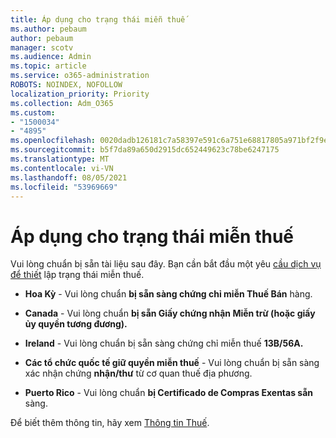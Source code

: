 ```yaml
---
title: Áp dụng cho trạng thái miễn thuế
ms.author: pebaum
author: pebaum
manager: scotv
ms.audience: Admin
ms.topic: article
ms.service: o365-administration
ROBOTS: NOINDEX, NOFOLLOW
localization_priority: Priority
ms.collection: Adm_O365
ms.custom:
- "1500034"
- "4895"
ms.openlocfilehash: 0020dadb126181c7a58397e591c6a751e68817805a971bf2f9e9bdda94c6f1e4
ms.sourcegitcommit: b5f7da89a650d2915dc652449623c78be6247175
ms.translationtype: MT
ms.contentlocale: vi-VN
ms.lasthandoff: 08/05/2021
ms.locfileid: "53969669"
---
```

# <a name="apply-for-tax-exempt-status"></a>Áp dụng cho trạng thái miễn thuế

Vui lòng chuẩn bị sẵn tài liệu sau đây. Bạn cần bắt đầu một yêu [cầu dịch vụ để thiết](https://go.microsoft.com/fwlink/p/?linkid=518322) lập trạng thái miễn thuế.

- **Hoa Kỳ** - Vui lòng chuẩn **bị sẵn sàng chứng chỉ miễn Thuế Bán** hàng.

- **Canada** - Vui lòng chuẩn **bị sẵn Giấy chứng nhận Miễn trừ (hoặc giấy ủy quyền tương đương).**

- **Ireland** - Vui lòng chuẩn bị sẵn sàng chứng chỉ miễn thuế **13B/56A.**

- **Các tổ chức quốc tế giữ quyền miễn thuế** - Vui lòng chuẩn bị sẵn sàng xác nhận chứng **nhận/thư** từ cơ quan thuế địa phương.

- **Puerto Rico** - Vui lòng chuẩn **bị Certificado de Compras Exentas sẵn** sàng.

Để biết thêm thông tin, hãy xem [Thông tin Thuế](/microsoft-365/commerce/billing-and-payments/tax-information).
